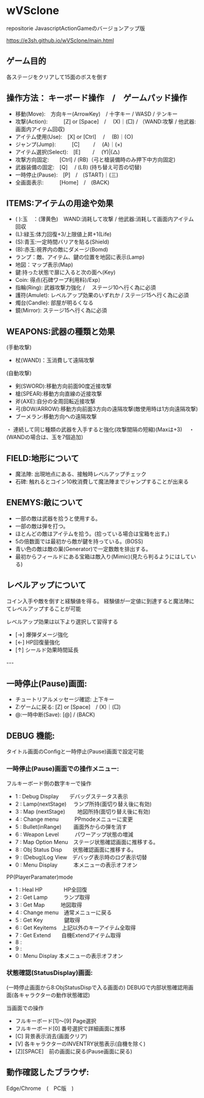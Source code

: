# wVSclone
repositorie JavascriptActionGameのバージョンアップ版

https://e3sh.github.io/wVSclone/main.html

## ゲーム目的
各ステージをクリアして15面のボスを倒す


## 操作方法： キーボード操作　/　ゲームパッド操作
- 移動(Move):　方向キー(ArrowKey)　/ 十字キー / WASD / テンキー
- 攻撃(Action):　　　[Z] or [Space]　/　 (X)｜(□) / （WAND:攻撃 / 他武器:画面内アイテム回収)
- アイテム使用(Use):　[X] or [Ctrl] 　/　 (B)｜(○)
- ジャンプ(Jump):　　　[C] 　　  /　 (A)｜(×)
- アイテム選択(Select):　[E] 　　/　 (Y)|(△) 
- 攻撃方向固定:　　[Ctrl] /  (RB)（弓と槍装備時のみ押下中方向固定)
- 武器装備の固定:　[Q] 　/  (LB) (持ち替え可否の切替)
- 一時停止(Pause):　[P]　/　(START)｜(三) 
- 全画面表示:　　　[Home]　/　(BACK)

## ITEMS:アイテムの用途や効果
- ( ):玉　：(薄黄色)　WAND:消耗して攻撃 / 他武器:消耗して画面内アイテム回収
- (L):緑玉:体力回復+3/上限値上昇+1(Life)
- (S):青玉:一定時間バリアを貼る(Shield)
- (B):赤玉:視界内の敵にダメージ(Bomd)
- ランプ：敵、アイテム、鍵の位置を地図に表示(Lamp)
- 地図：マップ表示(Map)
- 鍵:持った状態で扉に入ると次の面へ(Key)
- Coin: 得点(石碑ワープ利用料)/Exp）
- 指輪(Ring): 武器攻撃力強化 / 　ステージ10へ行く為に必須
- 護符(Amulet): レベルアップ効果のいずれか / ステージ15へ行く為に必須
- 燭台(Candle): 部屋が明るくなる
- 鏡(Mirror): ステージ15へ行く為に必須


## WEAPONS:武器の種類と効果
(手動攻撃)
- 杖(WAND)：玉消費して遠隔攻撃


(自動攻撃)
- 剣(SWORD):移動方向前面90度近接攻撃　
- 槍(SPEAR):移動方向直線の近接攻撃　
- 斧(AXE):自分の全周回転近接攻撃　
- 弓(BOW/ARROW):移動方向前面3方向の遠隔攻撃(敵使用時は1方向遠隔攻撃)　
- ブーメラン:移動方向への遠隔攻撃　

・ 連続して同じ種類の武器を入手すると強化(攻撃間隔の短縮)(Maxは+3)　
・ (WANDの場合は、玉を7個追加）

## FIELD:地形について

- 魔法陣: 出現地点にある、接触時レベルアップチェック
- 石碑: 触れるとコイン10枚消費して魔法陣までジャンプすることが出来る
 

## ENEMYS:敵について
- 一部の敵は武器を拾うと使用する。
- 一部の敵は弾を打つ。
- ほとんどの敵はアイテムを拾う。(拾っている場合は宝箱を出す。)
- 5の倍数面では最初から敵が鍵を持っている。(BOSS)
- 青い色の敵は敵の巣(Generator)で一定数敵を排出する。
- 最初からフィールドにある宝箱は敵入り(Mimic)(見たら判るようにはしている)


## レベルアップについて
コイン入手や敵を倒すと経験値を得る。
経験値が一定値に到達すると魔法陣にてレベルアップすることが可能

レベルアップ効果は以下より選択して習得する
- [→] 爆弾ダメージ強化
- [←] HP回復量強化
- [↑] シールド効果時間延長

--- 　　

## 一時停止(Pause)画面:
- チュートリアルメッセージ確認:  上下キー 
- Z:ゲームに戻る: [Z] or [Space]　/ (X)｜(□) 
- @:一時中断(Save): [@] / (BACK)

## DEBUG 機能:
タイトル画面のConfigと一時停止(Pause)画面で設定可能

### 一時停止(Pause)画面での操作メニュー:
フルキーボード側の数字キーで操作
　
- 1 : Debug Display　　デバッグステータス表示
- 2 : Lamp(nextStage) 　ランプ所持(面切り替え後に有効) 　
- 3 : Map (nextStage) 　　地図所持(面切り替え後に有効)　 
- 4 : Change menu　　　PPmodeメニューに変更 
- 5 : Bullet(inRange) 　　画面外からの弾を消す
- 6 : Weapon Level　　　パワーアップ状態の増減
- 7 : Map Option Menu　ステージ状態確認画面に推移する。
- 8 : Obj Status Disp　　状態確認画面に推移する。　 
- 9 : (Debug)Log View　デバッグ表示時のログ表示切替
- 0 : Menu Display　　　本メニューの表示オフオン 　

PP(PlayerParamater)mode
- 1 : Heal HP　　　　HP全回復    
- 2 : Get Lamp　　　ランプ取得 　
- 3 : Get Map　　　地図取得　 
- 4 : Change menu　通常メニューに戻る 
- 5 : Get Key　　　　鍵取得
- 6 : Get Keyitems　上記以外のキーアイテム全取得
- 7 : Get Extend　　自機Extendアイテム取得
- 8 :  
- 9 : 
- 0 : Menu Display    本メニューの表示オフオン 　

### 状態確認(StatusDisplay)画面:
(一時停止画面から8:ObjStatusDispで入る画面の)
DEBUGで内部状態確認用画面(各キャラクターの動作状態確認)

当画面での操作
- フルキーボード[1]～[9] Page選択
- フルキーボード[0]      番号選択で詳細画面に推移 　
- [C]  背景表示消去(画面クリア)　　　　
- [V]  各キャラクターのINVENTRY状態表示(自機を除く)　　　　　
- [Z][SPACE]　前の画面に戻る(Pause画面に戻る)

## 動作確認したブラウザ: 
Edge/Chrome　(　PC版　)
